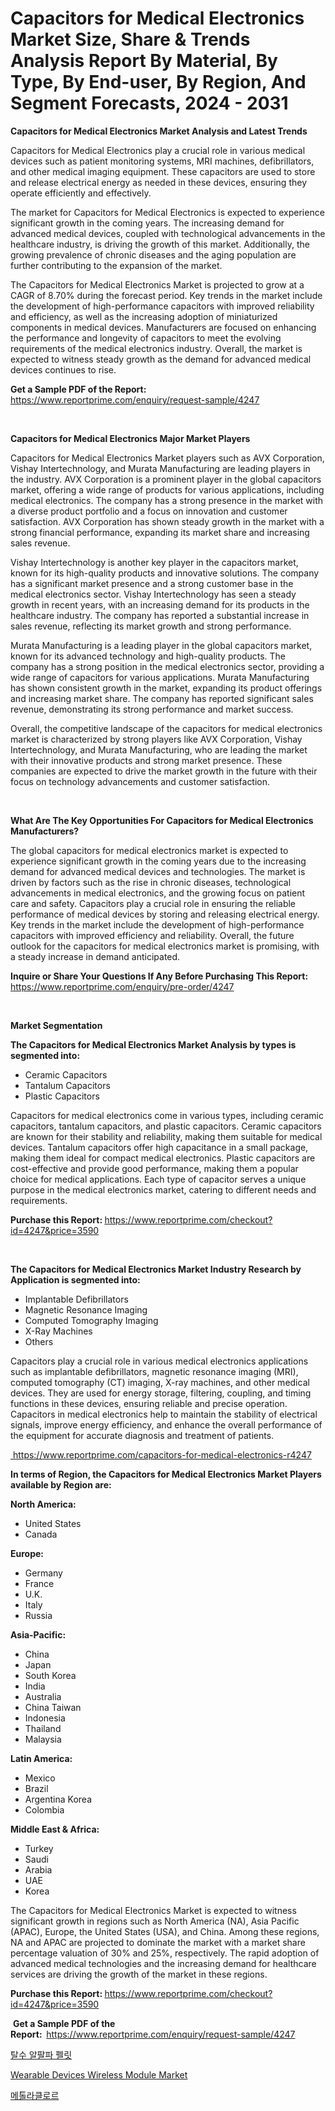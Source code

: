 <p><h1>Capacitors for Medical Electronics Market Size, Share & Trends Analysis Report By Material, By Type, By End-user, By Region, And Segment Forecasts, 2024 - 2031</h1></p><p><strong>Capacitors for Medical Electronics Market Analysis and Latest Trends</strong></p>
<p><p>Capacitors for Medical Electronics play a crucial role in various medical devices such as patient monitoring systems, MRI machines, defibrillators, and other medical imaging equipment. These capacitors are used to store and release electrical energy as needed in these devices, ensuring they operate efficiently and effectively.</p><p>The market for Capacitors for Medical Electronics is expected to experience significant growth in the coming years. The increasing demand for advanced medical devices, coupled with technological advancements in the healthcare industry, is driving the growth of this market. Additionally, the growing prevalence of chronic diseases and the aging population are further contributing to the expansion of the market.</p><p>The Capacitors for Medical Electronics Market is projected to grow at a CAGR of 8.70% during the forecast period. Key trends in the market include the development of high-performance capacitors with improved reliability and efficiency, as well as the increasing adoption of miniaturized components in medical devices. Manufacturers are focused on enhancing the performance and longevity of capacitors to meet the evolving requirements of the medical electronics industry. Overall, the market is expected to witness steady growth as the demand for advanced medical devices continues to rise.</p></p>
<p><strong>Get a Sample PDF of the Report:&nbsp;</strong> <a href="https://www.reportprime.com/enquiry/request-sample/4247">https://www.reportprime.com/enquiry/request-sample/4247</a></p>
<p>&nbsp;</p>
<p><strong>Capacitors for Medical Electronics Major Market Players</strong></p>
<p><p>Capacitors for Medical Electronics Market players such as AVX Corporation, Vishay Intertechnology, and Murata Manufacturing are leading players in the industry. AVX Corporation is a prominent player in the global capacitors market, offering a wide range of products for various applications, including medical electronics. The company has a strong presence in the market with a diverse product portfolio and a focus on innovation and customer satisfaction. AVX Corporation has shown steady growth in the market with a strong financial performance, expanding its market share and increasing sales revenue.</p><p>Vishay Intertechnology is another key player in the capacitors market, known for its high-quality products and innovative solutions. The company has a significant market presence and a strong customer base in the medical electronics sector. Vishay Intertechnology has seen a steady growth in recent years, with an increasing demand for its products in the healthcare industry. The company has reported a substantial increase in sales revenue, reflecting its market growth and strong performance.</p><p>Murata Manufacturing is a leading player in the global capacitors market, known for its advanced technology and high-quality products. The company has a strong position in the medical electronics sector, providing a wide range of capacitors for various applications. Murata Manufacturing has shown consistent growth in the market, expanding its product offerings and increasing market share. The company has reported significant sales revenue, demonstrating its strong performance and market success.</p><p>Overall, the competitive landscape of the capacitors for medical electronics market is characterized by strong players like AVX Corporation, Vishay Intertechnology, and Murata Manufacturing, who are leading the market with their innovative products and strong market presence. These companies are expected to drive the market growth in the future with their focus on technology advancements and customer satisfaction.</p></p>
<p>&nbsp;</p>
<p><strong>What Are The Key Opportunities For Capacitors for Medical Electronics Manufacturers?</strong></p>
<p><p>The global capacitors for medical electronics market is expected to experience significant growth in the coming years due to the increasing demand for advanced medical devices and technologies. The market is driven by factors such as the rise in chronic diseases, technological advancements in medical electronics, and the growing focus on patient care and safety. Capacitors play a crucial role in ensuring the reliable performance of medical devices by storing and releasing electrical energy. Key trends in the market include the development of high-performance capacitors with improved efficiency and reliability. Overall, the future outlook for the capacitors for medical electronics market is promising, with a steady increase in demand anticipated.</p></p>
<p><strong>Inquire or Share Your Questions If Any Before Purchasing This Report:</strong> <a href="https://www.reportprime.com/enquiry/pre-order/4247">https://www.reportprime.com/enquiry/pre-order/4247</a></p>
<p>&nbsp;</p>
<p><strong>Market Segmentation</strong></p>
<p><strong>The Capacitors for Medical Electronics Market Analysis by types is segmented into:</strong></p>
<p><ul><li>Ceramic Capacitors</li><li>Tantalum Capacitors</li><li>Plastic Capacitors</li></ul></p>
<p><p>Capacitors for medical electronics come in various types, including ceramic capacitors, tantalum capacitors, and plastic capacitors. Ceramic capacitors are known for their stability and reliability, making them suitable for medical devices. Tantalum capacitors offer high capacitance in a small package, making them ideal for compact medical electronics. Plastic capacitors are cost-effective and provide good performance, making them a popular choice for medical applications. Each type of capacitor serves a unique purpose in the medical electronics market, catering to different needs and requirements.</p></p>
<p><strong>Purchase this Report:&nbsp;</strong><a href="https://www.reportprime.com/checkout?id=4247&price=3590">https://www.reportprime.com/checkout?id=4247&price=3590</a></p>
<p>&nbsp;</p>
<p><strong>The Capacitors for Medical Electronics Market Industry Research by Application is segmented into:</strong></p>
<p><ul><li>Implantable Defibrillators</li><li>Magnetic Resonance Imaging</li><li>Computed Tomography Imaging</li><li>X-Ray Machines</li><li>Others</li></ul></p>
<p><p>Capacitors play a crucial role in various medical electronics applications such as implantable defibrillators, magnetic resonance imaging (MRI), computed tomography (CT) imaging, X-ray machines, and other medical devices. They are used for energy storage, filtering, coupling, and timing functions in these devices, ensuring reliable and precise operation. Capacitors in medical electronics help to maintain the stability of electrical signals, improve energy efficiency, and enhance the overall performance of the equipment for accurate diagnosis and treatment of patients.</p></p>
<p><a href="https://www.reportprime.com/capacitors-for-medical-electronics-r4247">&nbsp;https://www.reportprime.com/capacitors-for-medical-electronics-r4247</a></p>
<p><strong>In terms of Region, the Capacitors for Medical Electronics Market Players available by Region are:</strong></p>
<p>
    <p> <strong> North America: </strong>
        <ul>
            <li>United States</li>
            <li>Canada</li>
        </ul>
        </p> 
    <p> <strong> Europe: </strong>
        <ul>
            <li>Germany</li>
            <li>France</li>
            <li>U.K.</li>
            <li>Italy</li>
            <li>Russia</li>
        </ul>
        </p> 
    <p> <strong> Asia-Pacific: </strong>
        <ul>
            <li>China</li>
            <li>Japan</li>
            <li>South Korea</li>
            <li>India</li>
            <li>Australia</li>
            <li>China Taiwan</li>
            <li>Indonesia</li>
            <li>Thailand</li>
            <li>Malaysia</li>
        </ul>
        </p> 
    <p> <strong> Latin America: </strong>
        <ul>
            <li>Mexico</li>
            <li>Brazil</li>
            <li>Argentina Korea</li>
            <li>Colombia</li>
        </ul>
        </p> 
    <p> <strong> Middle East & Africa: </strong>
        <ul>
            <li>Turkey</li>
            <li>Saudi</li>
            <li>Arabia</li>
            <li>UAE</li>
            <li>Korea</li>
        </ul>
    </p>
    </p>
<p><p>The Capacitors for Medical Electronics Market is expected to witness significant growth in regions such as North America (NA), Asia Pacific (APAC), Europe, the United States (USA), and China. Among these regions, NA and APAC are projected to dominate the market with a market share percentage valuation of 30% and 25%, respectively. The rapid adoption of advanced medical technologies and the increasing demand for healthcare services are driving the growth of the market in these regions.</p></p>
<p><strong>Purchase this Report: </strong><a href="https://www.reportprime.com/checkout?id=4247&price=3590">https://www.reportprime.com/checkout?id=4247&price=3590</a></p>
<p>&nbsp;<strong>Get a Sample PDF of the Report:&nbsp;&nbsp;</strong><a href="https://www.reportprime.com/enquiry/request-sample/4247">https://www.reportprime.com/enquiry/request-sample/4247</a></p>
<p><strong></strong></p>
<p><p><a href="https://medium.com/@minimini78678/%EA%B1%B4%EC%A1%B0%EB%90%9C-%EC%95%8C%ED%8C%8C%ED%8C%8C%ED%8E%A0%EB%A6%BF-%EC%8B%9C%EC%9E%A5-%EB%B3%B4%EA%B3%A0%EC%84%9C%EB%8A%94%EC%9D%B4-%EC%8B%9C%EC%9E%A5%EC%9D%98-%EC%B5%9C%EC%8B%A0-%ED%8A%B8%EB%A0%8C%EB%93%9C-%EB%B0%8F-%EC%84%B1%EC%9E%A5-%EA%B8%B0%ED%9A%8C%EB%A5%BC-%EB%B3%B4%EC%97%AC%EC%A4%8D%EB%8B%88%EB%8B%A4-f16b1df5ffd3">탈수 알팔파 펠릿</a></p><p><a href="https://github.com/JennyferFeil2023/Market-Research-Report-List-1/blob/main/wearable-devices-wireless-module-market.md">Wearable Devices Wireless Module Market</a></p><p><a href="https://medium.com/@lottierunte44/%EB%A9%94%ED%86%A8%EB%9D%BC%ED%81%B4%EB%A1%9C%EB%A5%B4-%EC%8B%9C%EC%9E%A5-%EB%B6%84%EC%84%9D-%EA%B7%B8%EC%9D%98-cagr-%EC%8B%9C%EC%9E%A5-%EC%84%B8%EB%B6%84%ED%99%94-%EB%B0%8F-%EA%B8%80%EB%A1%9C%EB%B2%8C-%EC%82%B0%EC%97%85-%EA%B0%9C%EC%9A%94-0a407e59835b">메톨라클로르</a></p></p>